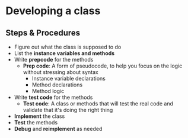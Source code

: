 # Developing a class

## Steps & Procedures
- Figure out what the class is supposed to do
- List the **instance variables and methods**
- Write **prepcode** for the methods
  - **Prep code**: A form of pseudocode, to help you focus on the logic without stressing about syntax
    - Instance variable declarations
    - Method declarations
    - Method logic
- Write **test code** for the methods
  - **Test code**: A class or methods that will test the real code and validate that it's doing the right thing
- **Implement** the class
- **Test** the methods
- **Debug** and **reimplement** as needed



